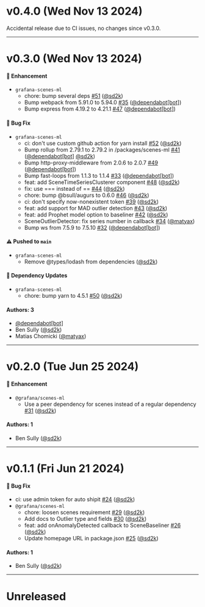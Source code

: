 # v0.4.0 (Wed Nov 13 2024)

Accidental release due to CI issues, no changes since v0.3.0.

---

# v0.3.0 (Wed Nov 13 2024)

 #### 🚀 Enhancement

- `grafana-scenes-ml`
  - chore: bump several deps [#51](https://github.com/grafana/scenes-ml/pull/51) ([@sd2k](https://github.com/sd2k))
  - Bump webpack from 5.91.0 to 5.94.0 [#35](https://github.com/grafana/scenes-ml/pull/35) ([@dependabot[bot]](https://github.com/dependabot[bot]))
  - Bump express from 4.19.2 to 4.21.1 [#47](https://github.com/grafana/scenes-ml/pull/47) ([@dependabot[bot]](https://github.com/dependabot[bot]))

#### 🐛 Bug Fix

- `grafana-scenes-ml`
  - ci: don't use custom github action for yarn install [#52](https://github.com/grafana/scenes-ml/pull/52) ([@sd2k](https://github.com/sd2k))
  - Bump rollup from 2.79.1 to 2.79.2 in /packages/scenes-ml [#41](https://github.com/grafana/scenes-ml/pull/41) ([@dependabot[bot]](https://github.com/dependabot[bot]) [@sd2k](https://github.com/sd2k))
  - Bump http-proxy-middleware from 2.0.6 to 2.0.7 [#49](https://github.com/grafana/scenes-ml/pull/49) ([@dependabot[bot]](https://github.com/dependabot[bot]))
  - Bump fast-loops from 1.1.3 to 1.1.4 [#33](https://github.com/grafana/scenes-ml/pull/33) ([@dependabot[bot]](https://github.com/dependabot[bot]))
  - feat: add SceneTimeSeriesClusterer component [#48](https://github.com/grafana/scenes-ml/pull/48) ([@sd2k](https://github.com/sd2k))
  - fix: use === instead of == [#44](https://github.com/grafana/scenes-ml/pull/44) ([@sd2k](https://github.com/sd2k))
  - chore: bump @bsull/augurs to 0.6.0 [#46](https://github.com/grafana/scenes-ml/pull/46) ([@sd2k](https://github.com/sd2k))
  - ci: don't specify now-nonexistent token [#39](https://github.com/grafana/scenes-ml/pull/39) ([@sd2k](https://github.com/sd2k))
  - feat: add support for MAD outlier detection [#43](https://github.com/grafana/scenes-ml/pull/43) ([@sd2k](https://github.com/sd2k))
  - feat: add Prophet model option to baseliner [#42](https://github.com/grafana/scenes-ml/pull/42) ([@sd2k](https://github.com/sd2k))
  - SceneOutlierDetector: fix series number in callback [#34](https://github.com/grafana/scenes-ml/pull/34) ([@matyax](https://github.com/matyax))
  - Bump ws from 7.5.9 to 7.5.10 [#32](https://github.com/grafana/scenes-ml/pull/32) ([@dependabot[bot]](https://github.com/dependabot[bot]))

#### ⚠️ Pushed to `main`

- `grafana-scenes-ml`
  - Remove @types/lodash from dependencies ([@sd2k](https://github.com/sd2k))

#### 🔩 Dependency Updates

- `grafana-scenes-ml`
  - chore: bump yarn to 4.5.1 [#50](https://github.com/grafana/scenes-ml/pull/50) ([@sd2k](https://github.com/sd2k))

#### Authors: 3

- [@dependabot[bot]](https://github.com/dependabot[bot])
- Ben Sully ([@sd2k](https://github.com/sd2k))
- Matias Chomicki ([@matyax](https://github.com/matyax))

---

# v0.2.0 (Tue Jun 25 2024)

#### 🚀 Enhancement

- `@grafana/scenes-ml`
  - Use a peer dependency for scenes instead of a regular dependency [#31](https://github.com/grafana/scenes-ml/pull/31) ([@sd2k](https://github.com/sd2k))

#### Authors: 1

- Ben Sully ([@sd2k](https://github.com/sd2k))

---

# v0.1.1 (Fri Jun 21 2024)

#### 🐛 Bug Fix

- ci: use admin token for auto shipit [#24](https://github.com/grafana/scenes-ml/pull/24) ([@sd2k](https://github.com/sd2k))
- `@grafana/scenes-ml`
  - chore: loosen scenes requirement [#29](https://github.com/grafana/scenes-ml/pull/29) ([@sd2k](https://github.com/sd2k))
  - Add docs to Outlier type and fields [#30](https://github.com/grafana/scenes-ml/pull/30) ([@sd2k](https://github.com/sd2k))
  - feat: add onAnomalyDetected callback to SceneBaseliner [#26](https://github.com/grafana/scenes-ml/pull/26) ([@sd2k](https://github.com/sd2k))
  - Update homepage URL in package.json [#25](https://github.com/grafana/scenes-ml/pull/25) ([@sd2k](https://github.com/sd2k))

#### Authors: 1

- Ben Sully ([@sd2k](https://github.com/sd2k))

---

# Unreleased
